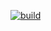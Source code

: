 [![build](https://github.com/KaDarzz/LAB6DB/actions/workflows/dotnetdesktop.yml/badge.svg?branch=master)](https://github.com/KaDarzz/LAB6DB/actions/workflows/dotnetdesktop.yml)
